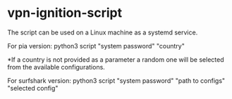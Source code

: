 # vpn-ignition-script

The script can be used on a Linux machine as a systemd service. 

For pia version:
python3 script "system password" "country"

*If a country is not provided as a parameter a random one will be selected from the available configurations.

For surfshark version:
python3 script "system password" "path to configs" "selected config"
